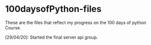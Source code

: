 # 100daysofPython-files
These are the files that reflect my progress on the 100 days of python Course.

[29/04/20]: Started the final server api group.
